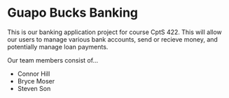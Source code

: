 # Guapo Bucks Banking
This is our banking application project for course CptS 422.
This will allow our users to manage various bank accounts, send or recieve money, and potentially manage loan payments.

Our team members consist of...
- Connor Hill
- Bryce Moser
- Steven Son

